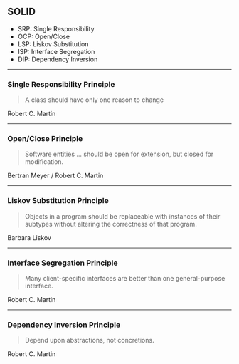 ## SOLID

- SRP: Single Responsibility <!-- .element: class="fragment" data-fragment-index="0" -->
- OCP: Open/Close <!-- .element: class="fragment" data-fragment-index="1" -->
- LSP: Liskov Substitution <!-- .element: class="fragment" data-fragment-index="2" -->
- ISP: Interface Segregation <!-- .element: class="fragment" data-fragment-index="3" -->
- DIP: Dependency Inversion <!-- .element: class="fragment" data-fragment-index="4" -->

---

### Single Responsibility Principle

> A class should have only one reason to change

Robert C. Martin

---

### Open/Close Principle

> Software entities ... should be open for extension, but closed for modification.

Bertran Meyer / Robert C. Martin

---

### Liskov Substitution Principle

> Objects in a program should be replaceable with instances of their subtypes without altering the correctness of that program.

Barbara Liskov

---

### Interface Segregation Principle

> Many client-specific interfaces are better than one general-purpose interface.

Robert C. Martin

---

### Dependency Inversion Principle

> Depend upon abstractions, not concretions.

Robert C. Martin
